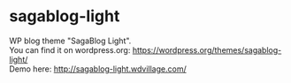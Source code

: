 # sagablog-light
WP blog theme "SagaBlog Light".<br>
You can find it on wordpress.org: https://wordpress.org/themes/sagablog-light/<br>
Demo here: http://sagablog-light.wdvillage.com/
